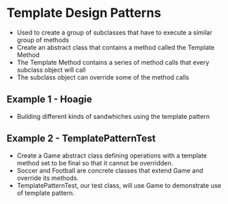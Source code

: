 # Template Design Patterns
  - Used to create a group of subclasses that have to execute a similar group of methods
  - Create an abstract class that contains a method called the Template Method
  - The Template Method contains a series of method calls that every subclass object will call
  - The subclass object can override some of the method calls

## Example 1 - Hoagie
  - Building different kinds of sandwhiches using the template pattern
  
## Example 2 - TemplatePatternTest
  - Create a Game abstract class defining operations with a template method set to be final so that it cannot be overridden.
  - Soccer and Football are concrete classes that extend Game and override its methods.
  - TemplatePatternTest, our test class, will use Game to demonstrate use of template pattern.
    
